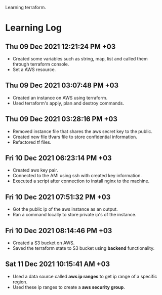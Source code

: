 Learning terraform.

# Learning Log
## Thu 09 Dec 2021 12:21:24 PM +03
- Created some variables such as string, map, list and called them through terraform console.
- Set a AWS resource.
## Thu 09 Dec 2021 03:07:48 PM +03
- Created an instance on AWS using terraform. 
- Used terraform's apply, plan and destroy commands.
## Thu 09 Dec 2021 03:28:16 PM +03
- Removed instance file that shares the aws secret key to the public.
- Created new file tfvars file to store confidential information.
- Refactored tf files.
## Fri 10 Dec 2021 06:23:14 PM +03
- Created aws key pair.
- Connected to the AMI using ssh with created key information.
- Executed a script after connection to install nginx to the machine.
## Fri 10 Dec 2021 07:51:32 PM +03
- Got the public ip of the aws instance as an output.
- Ran a command locally to store private ip's of the instance.
## Fri 10 Dec 2021 08:14:46 PM +03
- Created a S3 bucket on AWS.
- Saved the terraform state to S3 bucket using **backend** functionality.
## Sat 11 Dec 2021 10:15:41 AM +03
- Used a data source called **aws ip ranges** to get ip range of a specific region.
- Used these ip ranges to create a **aws security group**. 

